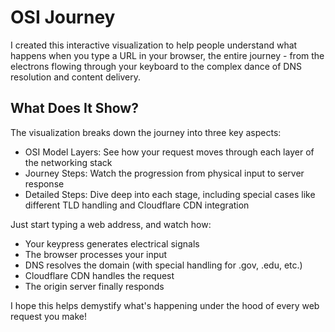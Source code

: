 # OSI Journey

I created this interactive visualization to help people understand what happens when you type a URL in your browser, the entire journey - from the electrons flowing through your keyboard to the complex dance of DNS resolution and content delivery.

## What Does It Show?

The visualization breaks down the journey into three key aspects:
- OSI Model Layers: See how your request moves through each layer of the networking stack
- Journey Steps: Watch the progression from physical input to server response
- Detailed Steps: Dive deep into each stage, including special cases like different TLD handling and Cloudflare CDN integration

Just start typing a web address, and watch how:
- Your keypress generates electrical signals
- The browser processes your input
- DNS resolves the domain (with special handling for .gov, .edu, etc.)
- Cloudflare CDN handles the request
- The origin server finally responds

I hope this helps demystify what's happening under the hood of every web request you make!
